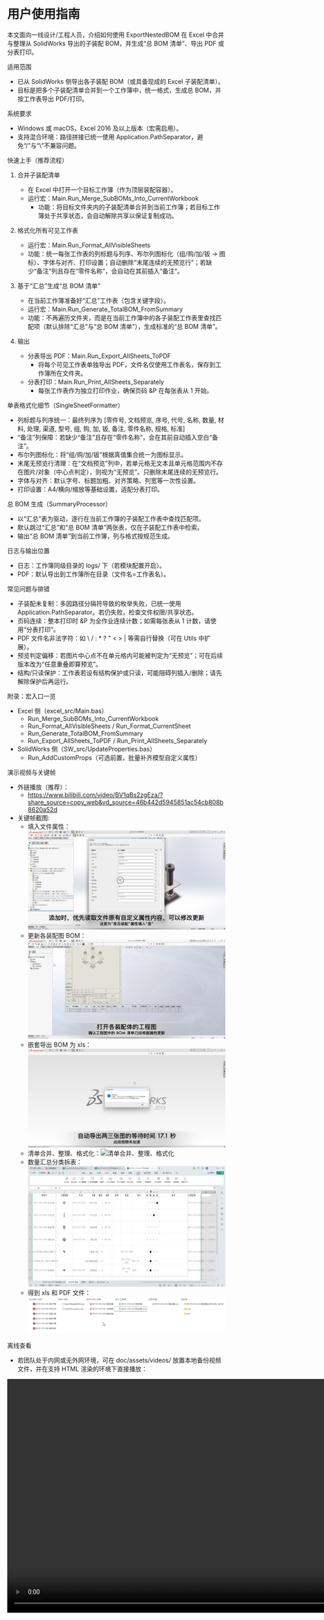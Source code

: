 # 用户使用指南

本文面向一线设计/工程人员，介绍如何使用 ExportNestedBOM 在 Excel 中合并与整理从 SolidWorks 导出的子装配 BOM，并生成“总 BOM 清单”、导出 PDF 或分表打印。

适用范围
- 已从 SolidWorks 侧导出各子装配 BOM（或具备现成的 Excel 子装配清单）。
- 目标是把多个子装配清单合并到一个工作簿中，统一格式，生成总 BOM，并按工作表导出 PDF/打印。

系统要求
- Windows 或 macOS，Excel 2016 及以上版本（宏需启用）。
- 支持混合环境：路径拼接已统一使用 Application.PathSeparator，避免“/”与“\”不兼容问题。

快速上手（推荐流程）
1) 合并子装配清单
   - 在 Excel 中打开一个目标工作簿（作为顶层装配容器）。
   - 运行宏：Main.Run_Merge_SubBOMs_Into_CurrentWorkbook
     - 功能：将目标文件夹内的子装配清单合并到当前工作簿；若目标工作簿处于共享状态，会自动解除共享以保证复制成功。

2) 格式化所有可见工作表
   - 运行宏：Main.Run_Format_AllVisibleSheets
   - 功能：统一每张工作表的列标题与列序、布尔列图标化（组/购/加/钣 → 图标）、字体与对齐、打印设置；自动删除“末尾连续的无预览行”；若缺少“备注”列且存在“零件名称”，会自动在其前插入“备注”。

3) 基于“汇总”生成“总 BOM 清单”
   - 在当前工作簿准备好“汇总”工作表（包含关键字段）。
   - 运行宏：Main.Run_Generate_TotalBOM_FromSummary
   - 功能：不再遍历文件夹，而是在当前工作簿中的各子装配工作表里查找匹配项（默认排除“汇总”与“总 BOM 清单”），生成标准的“总 BOM 清单”。

4) 输出
   - 分表导出 PDF：Main.Run_Export_AllSheets_ToPDF
     - 将每个可见工作表单独导出 PDF，文件名仅使用工作表名，保存到工作簿所在文件夹。
   - 分表打印：Main.Run_Print_AllSheets_Separately
     - 每张工作表作为独立打印作业，确保页码 &P 在每张表从 1 开始。

单表格式化细节（SingleSheetFormatter）
- 列标题与列序统一：最终列序为
  [零件号, 文档预览, 序号, 代号, 名称, 数量, 材料, 处理, 渠道, 型号, 组, 购, 加, 钣, 备注, 零件名称, 规格, 标准]
- “备注”列保障：若缺少“备注”且存在“零件名称”，会在其前自动插入空白“备注”。
- 布尔列图标化：将“组/购/加/钣”根据真值集合统一为图标显示。
- 末尾无预览行清理：在“文档预览”列中，若单元格无文本且单元格范围内不存在图片/对象（中心点判定），则视为“无预览”。只删除末尾连续的无预览行。
- 字体与对齐：默认字号、标题加粗、对齐策略、列宽等一次性设置。
- 打印设置：A4/横向/缩放等基础设置，适配分表打印。

总 BOM 生成（SummaryProcessor）
- 以“汇总”表为驱动，逐行在当前工作簿的子装配工作表中查找匹配项。
- 默认跳过“汇总”和“总 BOM 清单”两张表，仅在子装配工作表中检索。
- 输出“总 BOM 清单”到当前工作簿，列与格式按规范生成。

日志与输出位置
- 日志：工作簿同级目录的 logs/ 下（若模块配置开启）。
- PDF：默认导出到工作簿所在目录（文件名=工作表名）。

常见问题与排错
- 子装配未复制：多因路径分隔符导致的枚举失败，已统一使用 Application.PathSeparator。若仍失败，检查文件权限/共享状态。
- 页码连续：整本打印时 &P 为全作业连续计数；如需每张表从 1 计数，请使用“分表打印”。
- PDF 文件名非法字符：如 \ / : * ? " < > | 等需自行替换（可在 Utils 中扩展）。
- 预览判定偏移：若图片中心点不在单元格内可能被判定为“无预览”；可在后续版本改为“任意重叠即算预览”。
- 结构/只读保护：工作表若设有结构保护或只读，可能阻碍列插入/删除；请先解除保护后再运行。

附录：宏入口一览
- Excel 侧（excel_src/Main.bas）
  - Run_Merge_SubBOMs_Into_CurrentWorkbook
  - Run_Format_AllVisibleSheets / Run_Format_CurrentSheet
  - Run_Generate_TotalBOM_FromSummary
  - Run_Export_AllSheets_ToPDF / Run_Print_AllSheets_Separately
- SolidWorks 侧（SW_src/UpdateProperties.bas）
  - Run_AddCustomProps（可选前置，批量补齐模型自定义属性）

演示视频与关键帧
- 外链播放（推荐）：
  - https://www.bilibili.com/video/BV1qBs2zgEza/?share_source=copy_web&vd_source=46b442d5945851ac54cb808b8620a52d
- 关键帧截图:
  - 填入文件属性：![填入文件属性](./assets/images/sw-fill-in-props.png)
  - 更新各装配图 BOM：![更新各装配图](./assets/images/sw-update-bom-props.png)
  - 嵌套导出 BOM 为 xls：![嵌套导出 BOM 为 xls](./assets/images/sw-output-bom.png)
  - 清单合并、整理、格式化：![清单合并、整理、格式化](./assets/images/excel-merge-replace-format.png)
  - 数量汇总分类拆表：![数量汇总分类拆表](./assets/images/excel-category-sheets.png)
  - 得到 xls 和 PDF 文件：![得到 xls 和 PDF 文件](./assets/images/excel-final-xls-pdf.png)

离线查看
- 若团队处于内网或无外网环境，可在 doc/assets/videos/ 放置本地备份视频文件，并在支持 HTML 渲染的环境下直接播放：

<video src="./assets/videos/ExportNestedBOM.mp4" controls width="1080"></video>